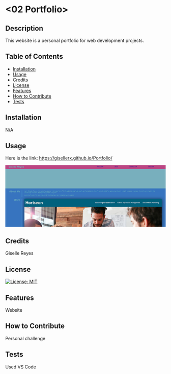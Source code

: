 # <02 Portfolio>

## Description

This website is a personal portfolio for web development projects.

## Table of Contents

- [Installation](#installation)
- [Usage](#usage)
- [Credits](#credits)
- [License](#license)
- [Features](#features)
- [How to Contribute](#how-to-contribute)
- [Tests](#tests)

## Installation

N/A

## Usage

Here is the link: https://gisellerx.github.io/Portfolio/

<img src="./assets/images/portfolio.png">

## Credits

Giselle Reyes

## License

[![License: MIT](https://img.shields.io/badge/License-MIT-yellow.svg)](https://opensource.org/licenses/MIT)

## Features

Website

## How to Contribute

Personal challenge

## Tests

Used VS Code
